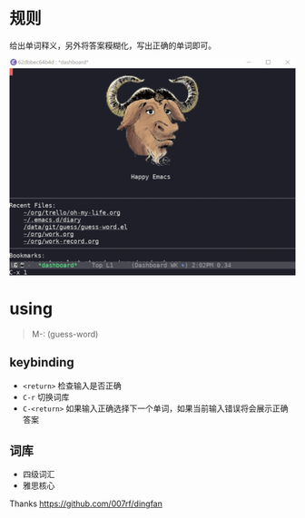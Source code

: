 # 规则

给出单词释义，另外将答案糢糊化，写出正确的单词即可。

![image](./snapshot/guess-word.gif)

# using

> M-: (guess-word)

## keybinding

* `<return>` 检查输入是否正确
* `C-r` 切换词库
* `C-<return>` 如果输入正确选择下一个单词，如果当前输入错误将会展示正确答案


## 词库

* 四级词汇
* 雅思核心

Thanks https://github.com/007rf/dingfan

